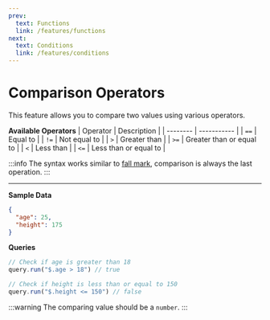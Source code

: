 ```yaml
---
prev:
  text: Functions
  link: /features/functions
next:
  text: Conditions
  link: /features/conditions
---
```


# Comparison Operators

This feature allows you to compare two values using various operators.

**Available Operators**
| Operator | Description |
| -------- | ----------- |
| `==`     | Equal to     |
| `!=`     | Not equal to |
| `>`      | Greater than |
| `>=`     | Greater than or equal to |
| `<`      | Less than   |
| `<=`     | Less than or equal to |

:::info
The syntax works similar to [fall mark](/features/fallback#fall-mark), comparison is always the last operation.
:::

---

**Sample Data**
```json
{
  "age": 25,
  "height": 175
}
```

**Queries**
```ts
// Check if age is greater than 18
query.run("$.age > 18") // true

// Check if height is less than or equal to 150
query.run("$.height <= 150") // false
```

:::warning
The comparing value should be a `number`.
:::
